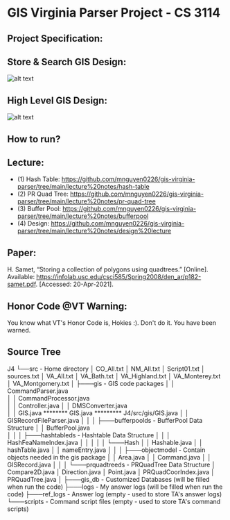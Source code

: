 # GIS Virginia Parser Project - CS 3114

## Project Specification:


## Store & Search GIS Design:
![alt text](https://github.com/mnguyen0226/gis-virginia-parser/blob/main/design/store-and-search-gis.PNG) 

## High Level GIS Design:
![alt text](https://github.com/mnguyen0226/gis-virginia-parser/blob/main/design/high-level-gis-code.PNG)

## How to run?

## Lecture:
- (1) Hash Table: https://github.com/mnguyen0226/gis-virginia-parser/tree/main/lecture%20notes/hash-table
- (2) PR Quad Tree: https://github.com/mnguyen0226/gis-virginia-parser/tree/main/lecture%20notes/pr-quad-tree
- (3) Buffer Pool: https://github.com/mnguyen0226/gis-virginia-parser/tree/main/lecture%20notes/bufferpool
- (4) Design: https://github.com/mnguyen0226/gis-virginia-parser/tree/main/lecture%20notes/design%20lecture
## Paper:
H. Samet, “Storing a collection of polygons using quadtrees.” [Online]. Available: https://infolab.usc.edu/csci585/Spring2008/den_ar/p182-samet.pdf. [Accessed: 20-Apr-2021]. 

## Honor Code @VT Warning:
You know what VT's Honor Code is, Hokies :). Don't do it. You have been warned.

## Source Tree
J4
└──src						- Home directory
    │   CO_All.txt
    │   NM_All.txt
    │   Script01.txt
    │   sources.txt
    │   VA_All.txt
    │   VA_Bath.txt
    │   VA_Highland.txt
    │   VA_Monterey.txt
    │   VA_Montgomery.txt
    │
    ├───gis					- GIS code packages
    │   │   CommandParser.java       
    │   │   CommandProcessor.java    
    │   │   Controller.java
    │   │   DMSConverter.java        
    │   │   GIS.java				******** GIS.java ********* J4/src/gis/GIS.java
    │   │   GISRecordFileParser.java 
    │   │
    │   ├───bufferpoolds			- BufferPool Data Structure
    │   │       BufferPool.java      
    │   │
    │   ├───hashtableds				- Hashtable Data Structure
    │   │   │   HashFeaNameIndex.java
    │   │   │
    │   │   └───Hash
    │   │           Hashable.java
    │   │           hashTable.java
    │   │           nameEntry.java
    │   │
    │   ├───objectmodel				- Contain objects needed in the gis package 
    │   │       Area.java
    │   │       Command.java
    │   │       GISRecord.java
    │   │
    │   └───prquadtreeds			- PRQuadTree Data Structure 
    │           Compare2D.java
    │           Direction.java
    │           Point.java
    │           PRQuadCoorIndex.java
    │           PRQuadTree.java
    │
    ├───gis_db					- Customized Databases (will be filled when run the code)
    ├───logs					- My answer logs (will be filled when run the code)
    ├───ref_logs				- Answer log (empty - used to store TA's answer logs)
    └───scripts					- Command script files (empty - used to store TA's command scripts)